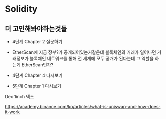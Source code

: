 # Solidity

## 더 고민해봐야하는것들
- 4단계 Chapter 2 질문하기
- EtherScan에 지금 장부?가 공개되어있는거같은데 블록체인의 거래가 일어나면 거래정보가 블록체인 네트워크를 통해 전 세계에 모두 공개가 된다는데 그 역할을 하는게 EtherScan인가?
- 4단계 Chapter 4 다시보기

- 5단계 Chapter 1 다시보기

Dex 1inch 덱스

https://academy.binance.com/ko/articles/what-is-uniswap-and-how-does-it-work
